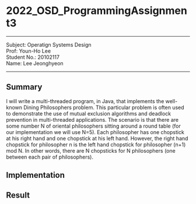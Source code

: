 # 2022_OSD_ProgrammingAssignment3
***
Subject: Operatign Systems Design  
Prof: Youn-Ho Lee    
Student No.: 20102117  
Name: Lee Jeonghyeon    
***

## Summary
I will write a multi-threaded program, in Java, that implements the well-known Dining Philosophers problem. This particular problem is often used to demonstrate the use of mutual exclusion algorithms and deadlock prevention in multi-threaded applications.
The scenario is that there are some number N of oriental philosophers sitting around a round table (for our implementation we will use N=5). Each philosopher has one chopstick at his right hand and one chopstick at his left hand. However, the right hand chopstick for philosopher n is the left hand chopstick for philosopher (n+1) mod N. In other words, there are N chopsticks for N philosophers (one between each pair of philosophers).

## Implementation

## Result